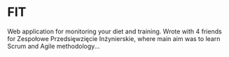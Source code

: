 # FIT

Web application for monitoring your diet and training. Wrote with 4 friends for Zespołowe Przedsięwzięcie Inżynierskie, where main aim was to learn Scrum and Agile methodology...
